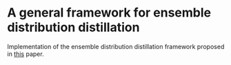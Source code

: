 # A general framework for ensemble distribution distillation

Implementation of the ensemble distribution distillation framework proposed in [this](https://arxiv.org/abs/2002.11531) paper.
